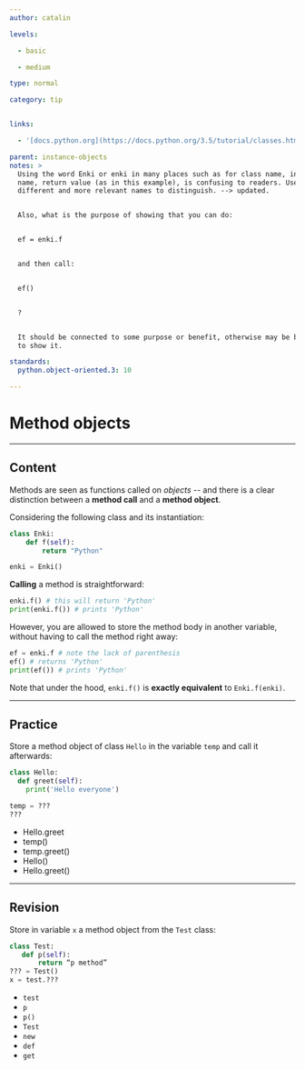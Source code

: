 ```yaml
---
author: catalin

levels:

  - basic

  - medium

type: normal

category: tip


links:

  - '[docs.python.org](https://docs.python.org/3.5/tutorial/classes.html#method-objects){website}'

parent: instance-objects
notes: >
  Using the word Enki or enki in many places such as for class name, instance
  name, return value (as in this example), is confusing to readers. Use
  different and more relevant names to distinguish. --> updated.


  Also, what is the purpose of showing that you can do:


  ef = enki.f


  and then call:


  ef()


  ?


  It should be connected to some purpose or benefit, otherwise may be better not
  to show it.

standards:
  python.object-oriented.3: 10

---
```


# Method objects

---
## Content

Methods are seen as functions called on *objects* -- and there is a clear distinction between a **method call** and a **method object**.

Considering the following class and its instantiation:
```python
class Enki:
    def f(self):
        return "Python"

enki = Enki()

```
**Calling** a method is straightforward:
```python
enki.f() # this will return 'Python'
print(enki.f()) # prints 'Python'
```

However, you are allowed to store the method body in another variable, without having to call the method right away:
```python
ef = enki.f # note the lack of parenthesis
ef() # returns 'Python'
print(ef()) # prints 'Python'
```

Note that under the hood, `enki.f()` is **exactly equivalent** to `Enki.f(enki)`.

---
## Practice

Store a method object of class `Hello` in the variable `temp` and call it afterwards:

```python
class Hello:
  def greet(self):
    print('Hello everyone')

temp = ???
???
```

* Hello.greet
* temp()
* temp.greet()
* Hello()
* Hello.greet()


---
## Revision

Store in variable `x` a method object from the `Test` class:

```python
class Test:
   def p(self):
       return “p method”
??? = Test()
x = test.???
```


* `test`
* `p`
* `p()`
* `Test`
* `new`
* `def`
* `get`
 
